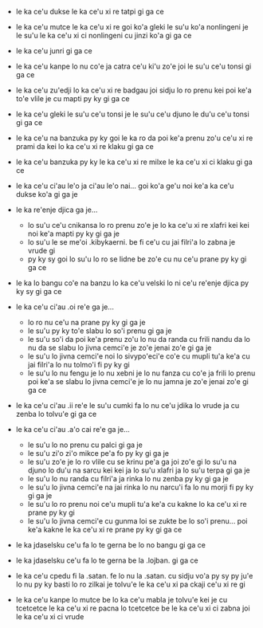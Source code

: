 * le ka ce'u dukse le ka ce'u xi re tatpi gi ga ce
* le ka ce'u mutce le ka ce'u xi re goi ko'a gleki le su'u ko'a nonlingeni je le su'u le ka ce'u xi ci nonlingeni cu jinzi ko'a gi ga ce
* le ka ce'u junri gi ga ce
* le ka ce'u kanpe lo nu co'e ja catra ce'u ki'u zo'e joi le su'u ce'u tonsi gi ga ce
* le ka ce'u zu'edji lo ka ce'u xi re badgau joi sidju lo ro prenu kei poi ke'a to'e vlile je cu mapti py ky gi ga ce
* le ka ce'u gleki le su'u ce'u tonsi je le su'u ce'u djuno le du'u ce'u tonsi gi ga ce
* le ka ce'u na banzuka py ky goi le ka ro da poi ke'a prenu zo'u ce'u xi re prami da kei lo ka ce'u xi re klaku gi ga ce
* le ka ce'u banzuka py ky le ka ce'u xi re milxe le ka ce'u xi ci klaku gi ga ce
* le ka ce'u ci'au le'o ja ci'au le'o nai... goi ko'a ge'u noi ke'a ka ce'u dukse ko'a gi ga je
* le ka re'enje djica ga je...

  * lo su'u ce'u cnikansa lo ro prenu zo'e je lo ka ce'u xi re xlafri kei kei noi ke'a mapti py ky gi ga je
  * lo su'u le se me'oi .kibykaerni. be fi ce'u cu jai filri'a lo zabna je vrude gi
  * py ky sy goi lo su'u lo ro se lidne be zo'e cu nu ce'u prane py ky gi ga ce

* le ka lo bangu co'e na banzu lo ka ce'u velski lo ni ce'u re'enje djica py ky sy gi ga ce
* le ka ce'u ci'au .oi re'e ga je...

  * lo ro nu ce'u na prane py ky gi ga je
  * le su'u py ky to'e slabu lo so'i prenu gi ga je
  * le su'u so'i da poi ke'a prenu zo'u lo nu da randa cu frili nandu da lo nu da se slabu lo jivna cemci'e je zo'e jenai zo'e gi ga je
  * le su'u lo jivna cemci'e noi lo sivypo'eci'e co'e cu mupli tu'a ke'a cu jai filri'a lo nu tolmo'i fi py ky gi
  * le su'u lo nu fengu je lo nu xebni je lo nu fanza cu co'e ja frili lo prenu poi ke'a se slabu lo jivna cemci'e je lo nu jamna je zo'e jenai zo'e gi ga ce

* le ka ce'u ci'au .ii re'e le su'u cumki fa lo nu ce'u jdika lo vrude ja cu zenba lo tolvu'e gi ga ce
* le ka ce'u ci'au .a'o cai re'e ga je...

  * le su'u lo no prenu cu palci gi ga je
  * le su'u zi'o zi'o mikce pe'a fo py ky gi ga je
  * le su'u zo'e je lo ro vlile cu se krinu pe'a ga joi zo'e gi lo su'u na djuno lo du'u na sarcu kei kei ja lo su'u xlafri ja lo su'u terpa gi ga je
  * le su'u lo nu randa cu filri'a ja rinka lo nu zenba py ky gi ga je
  * le su'u lo jivna cemci'e na jai rinka lo nu narcu'i fa lo nu morji fi py ky gi ga je
  * le su'u lo ro prenu noi ce'u mupli tu'a ke'a cu kakne lo ka ce'u xi re prane py ky gi
  * le su'u lo jivna cemci'e cu gunma loi se zukte be lo so'i prenu... poi ke'a kakne le ka ce'u xi re prane py ky gi ga ce

* le ka jdaselsku ce'u fa lo te gerna be lo no bangu gi ga ce
* le ka jdaselsku ce'u fa lo te gerna be la .lojban. gi ga ce
* le ka ce'u cpedu fi la .satan. fe lo nu la .satan. cu sidju vo'a py sy py ju'e lo nu py ky basti lo ro zilkai je tolvu'e le ka ce'u xi pa ckaji ce'u xi re gi
* le ka ce'u kanpe lo mutce be lo ka ce'u mabla je tolvu'e kei je cu tcetcetce le ka ce'u xi re pacna lo tcetcetce be le ka ce'u xi ci zabna joi le ka ce'u xi ci vrude
